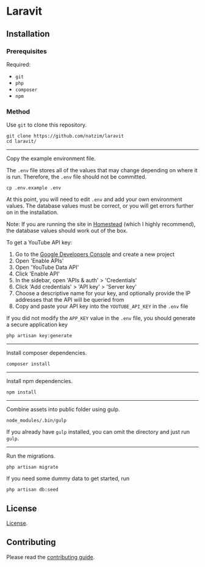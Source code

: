 # Laravit

## Installation

### Prerequisites

Required:

- `git`
- `php`
- `composer`
- `npm`

### Method

Use `git` to clone this repository.

```
git clone https://github.com/natzim/laravit
cd laravit/
```

---

Copy the example environment file.

The `.env` file stores all of the values that may change depending on where it is run. Therefore, the `.env` file should
not be committed.

```
cp .env.example .env
```

At this point, you will need to edit `.env` and add your own environment values. The database values must be correct, or
you will get errors further on in the installation.

Note: If you are running the site in [Homestead](http://laravel.com/docs/5.1/homestead) (which I highly recommend), the
database values should work out of the box.

To get a YouTube API key:
1. Go to the [Google Developers Console](https://console.developers.google.com/project) and create a new project
2. Open 'Enable APIs'
3. Open 'YouTube Data API'
4. Click 'Enable API'
5. In the sidebar, open 'APIs & auth' > 'Credentials'
6. Click 'Add credentials' > 'API key' > 'Server key'
7. Choose a descriptive name for your key, and optionally provide the IP addresses that the API will be queried from
8. Copy and paste your API key into the `YOUTUBE_API_KEY` in the `.env` file

If you did not modify the `APP_KEY` value in the `.env` file, you should generate a secure application key

```
php artisan key:generate
```

---

Install composer dependencies.

```
composer install
```

---

Install npm dependencies.

```
npm install
```

---

Combine assets into public folder using gulp.

```
node_modules/.bin/gulp
```

If you already have `gulp` installed, you can omit the directory and just run `gulp`.

---

Run the migrations.

```
php artisan migrate
```

If you need some dummy data to get started, run

```
php artisan db:seed
```

## License

[License](LICENSE.md).

## Contributing

Please read the [contributing guide](CONTRIBUTING.md).
